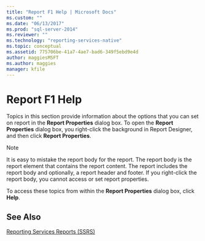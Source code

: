 ```yaml
---
title: "Report F1 Help | Microsoft Docs"
ms.custom: ""
ms.date: "06/13/2017"
ms.prod: "sql-server-2014"
ms.reviewer: ""
ms.technology: "reporting-services-native"
ms.topic: conceptual
ms.assetid: 775706be-41a7-4ae7-bad6-349f5ebd9e4d
author: maggiesMSFT
ms.author: maggies
manager: kfile
---
```

# Report F1 Help
  Topics in this section provide information about the options that you can set on report in the **Report Properties** dialog box. To open the **Report Properties** dialog box, you right-click the background in Report Designer, and then click **Report Properties**.  
  
> [!NOTE]  
>  It is easy to mistake the report body for the report. The report body is the report element that contains the report content. The report includes the report body and optionally, a report header and footer. If you right-click the report body, you cannot access or set report properties.  
  
 To access these topics from within the **Report Properties** dialog box, click **Help**.  
  
## See Also  
 [Reporting Services Reports &#40;SSRS&#41;](reports/reporting-services-reports-ssrs.md)  
  
  
